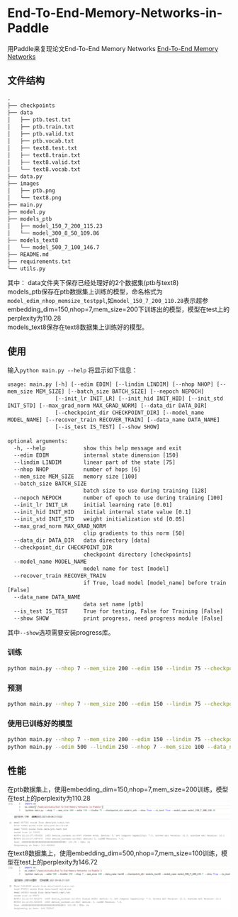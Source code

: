 # End-To-End-Memory-Networks-in-Paddle
用Paddle来复现论文End-To-End Memory Networks [End-To-End Memory Networks](https://arxiv.org/pdf/1503.08895v5.pdf)

## 文件结构
```
.
├── checkpoints
├── data
│   ├── ptb.test.txt
│   ├── ptb.train.txt
│   ├── ptb.valid.txt
│   ├── ptb.vocab.txt
│   ├── text8.test.txt
│   ├── text8.train.txt
│   ├── text8.valid.txt
│   └── text8.vocab.txt
├── data.py
├── images
│   ├── ptb.png
│   └── text8.png
├── main.py
├── model.py
├── models_ptb
│   ├── model_150_7_200_115.23
│   └── model_300_8_50_109.86
├── models_text8
│   └── model_500_7_100_146.7
├── README.md
├── requirements.txt
└── utils.py
```

其中：
data文件夹下保存已经处理好的2个数据集(ptb与text8)  
models_ptb保存在ptb数据集上训练的模型，命名格式为`model_edim_nhop_memsize_testppl`,如`model_150_7_200_110.28`表示超参embedding_dim=150,nhop=7,mem_size=200下训练出的模型，模型在test上的perplexity为110.28  
models_text8保存在text8数据集上训练好的模型。  

## 使用
输入`python main.py --help` 将显示如下信息：
```plain
usage: main.py [-h] [--edim EDIM] [--lindim LINDIM] [--nhop NHOP] [--mem_size MEM_SIZE] [--batch_size BATCH_SIZE] [--nepoch NEPOCH]
               [--init_lr INIT_LR] [--init_hid INIT_HID] [--init_std INIT_STD] [--max_grad_norm MAX_GRAD_NORM] [--data_dir DATA_DIR]
               [--checkpoint_dir CHECKPOINT_DIR] [--model_name MODEL_NAME] [--recover_train RECOVER_TRAIN] [--data_name DATA_NAME]
               [--is_test IS_TEST] [--show SHOW]

optional arguments:
  -h, --help            show this help message and exit
  --edim EDIM           internal state dimension [150]
  --lindim LINDIM       linear part of the state [75]
  --nhop NHOP           number of hops [6]
  --mem_size MEM_SIZE   memory size [100]
  --batch_size BATCH_SIZE
                        batch size to use during training [128]
  --nepoch NEPOCH       number of epoch to use during training [100]
  --init_lr INIT_LR     initial learning rate [0.01]
  --init_hid INIT_HID   initial internal state value [0.1]
  --init_std INIT_STD   weight initialization std [0.05]
  --max_grad_norm MAX_GRAD_NORM
                        clip gradients to this norm [50]
  --data_dir DATA_DIR   data directory [data]
  --checkpoint_dir CHECKPOINT_DIR
                        checkpoint directory [checkpoints]
  --model_name MODEL_NAME
                        model name for test [model]
  --recover_train RECOVER_TRAIN
                        if True, load model [model_name] before train [False]
  --data_name DATA_NAME
                        data set name [ptb]
  --is_test IS_TEST     True for testing, False for Training [False]
  --show SHOW           print progress, need progress module [False]
  ```
  其中`--show`选项需要安装progress库。
### 训练
```bash
python main.py --nhop 7 --mem_size 200 --edim 150 --lindim 75 --checkpoint_dir checkpoints --show True
```
### 预测
```bash
python main.py --nhop 7 --mem_size 200 --edim 150 --lindim 75 --checkpoint_dir checkpoints --show True --is_test True
```
### 使用已训练好的模型
```bash
python main.py --nhop 7 --mem_size 200 --edim 150 --lindim 75 --checkpoint_dir models_ptb --show True --is_test True --model_name model_150_7_200_110.28
python main.py --edim 500 --lindim 250 --nhop 7 --mem_size 100 --data_name text8 --checkpoint_dir models_text8 --model_name model_500_7_100_146.7 --show True --is_test True
```
## 性能
在ptb数据集上，使用embedding_dim=150,nhop=7,mem_size=200训练，模型在test上的perplexity为110.28
![ptb](./images/ptb.png)
在text8数据集上，使用embedding_dim=500,nhop=7,mem_size=100训练，模型在test上的perplexity为146.72
![text8](./images/text8.png)

